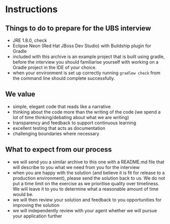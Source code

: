 # Instructions

## Things to do to prepare for the UBS interview
 - JRE 1.8.0, check
 - Eclipse Neon (Red Hat JBoss Dev Studio) with Buildship plugin for Gradle
 - included with this archive is an example project that is built using gradle, before the interview you should familiarise yourself with working on a Gradle project in the IDE of your choice.
 - when your environment is set up correctly running `gradlew check` from the command line should complete successfully.

## We value
 - simple, elegant code that reads like a narrative
 - thinking about the code more than the writing of the code (we spend a lot of time thinking/debating about what we are writing)
 - transparency and feedback to support continuous learning
 - excellent testing that acts as documentation
 - challenging boundaries where necessary

## What to expect from our process
 - we will send you a similar archive to this one with a README.md file that will describe to you what we need from you for the interview
 - when you are happy with the solution (and believe it is fit for release to a production environment), please send the solution back to us.  We do not put a time limit on the exercise as we prioritise quality over timeliness.  We will leave it to you to determine what a reasonable amount of time would be.
 - we will then review your solution and feedback to you opportunities for improving the solution
 - we will independently review with your agent whether we will pursue your application further
